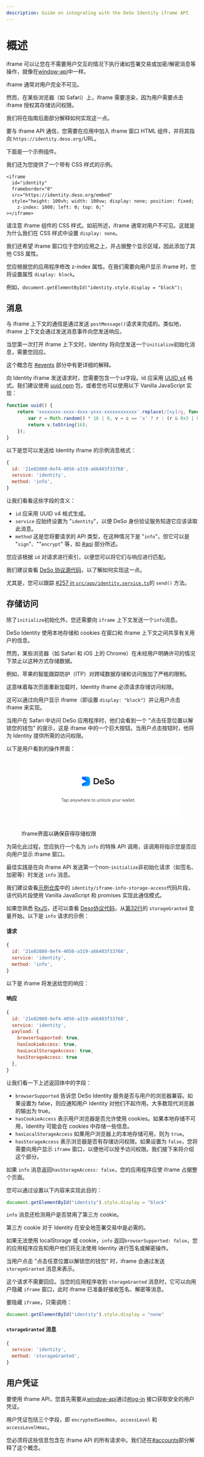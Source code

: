 ```yaml
---
description: Guide on integrating with the DeSo Identity iframe API
---
```


# 概述

iframe 可以让您在不需要用户交互的情况下执行诸如签署交易或加密/解密消息等操作，就像在[window-api](../window-api/ "mention")中一样。

iframe 通常对用户完全不可见。

然而，在某些浏览器（如 Safari）上，iframe 需要渲染，因为用户需要点击 iframe 授权其存储访问权限。

我们将在指南后面部分解释如何实现这一点。

要与 iframe API 通信，您需要在应用中加入 iframe 窗口 HTML 组件，并将其指向 `https://identity.deso.org/`URL。

下面是一个示例组件。

我们还为您提供了一个带有 CSS 样式的示例。

```markup
<iframe
  id="identity"
  frameborder="0"
  src="https://identity.deso.org/embed"
  style="height: 100vh; width: 100vw; display: none; position: fixed; 
    z-index: 1000; left: 0; top: 0;"
></iframe>
```

请注意 iframe 组件的 CSS 样式。如前所述，iframe 通常对用户不可见。这就是为什么我们在 CSS 样式中设置 `display: none`。

我们还希望 iframe 窗口位于您的应用之上，并占据整个显示区域，因此添加了其他 CSS 属性。

您应根据您的应用程序修改 z-index 属性。在我们需要向用户显示 iframe 时，您将设置属性 `display: block`。

例如，`document.getElementById("identity.style.display = "block");`

## 消息

与 iframe 上下文的通信是通过发送 `postMessage()`请求来完成的。类似地，iframe 上下文会通过发送消息事件向您发送响应。

当您第一次打开 iframe 上下文时，Identity 将向您发送一个`initialize`初始化消息，需要您回应。

这个概念在 [#events](../identity/concepts.md#events "mention") 部分中有更详细的解释。

向 Identity iframe 发送请求时，您需要包含一个`id`字段。id 应采用 [UUID v4](https://en.wikipedia.org/wiki/Universally\_unique\_identifier#Version\_4\_\(random\)) 格式。我们建议使用  [uuid npm](https://www.npmjs.com/package/uuid) 包，或者您也可以使用以下 Vanilla JavaScript 实现：

```javascript
function uuid() {
    return 'xxxxxxxx-xxxx-4xxx-yxxx-xxxxxxxxxxxx'.replace(/[xy]/g, function(c) {
        var r = Math.random() * 16 | 0, v = c == 'x' ? r : (r & 0x3 | 0x8);
        return v.toString(16);
    });
}
```

以下是您可以发送给 Identity iframe 的示例消息格式：

```javascript
{
  id: '21e02080-0ef4-4056-a319-a66403f33768',
  service: 'identity',
  method: 'info',
}
```

让我们看看这些字段的含义：

* `id` 应采用 UUID v4 格式生成。
* `service` 应始终设置为 "`identity`"，以便 DeSo 身份验证服务知道它应该读取此消息。
* `method` 这是您将要请求的 API 类型，在这种情况下是 "`info`"，但它可以是 "`sign`"、""`encrypt`" 等，如 [#api](./#api "mention") 部分所述。

您应该根据 `id` 对请求进行索引，以便您可以将它们与响应进行匹配。

我们建议查看 [DeSo 协议源代码](https://github.com/deso-protocol/frontend)，以了解如何实现这一点。

尤其是，您可以跟踪 [#257 in `src/app/identity.service.ts`](https://github.com/deso-protocol/frontend/blob/6d6225a8425f2fe7ad84a222027159333b2c754f/src/app/identity.service.ts#L257)的 `send()` 方法。

## 存储访问

除了`initialize`初始化外，您还需要向 `iframe` 上下文发送一个`info`消息。

DeSo Identity 使用本地存储和 cookies 在窗口和 iframe 上下文之间共享有关用户的信息。

然而，某些浏览器（如 Safari 和 iOS 上的 Chrome）在未经用户明确许可的情况下禁止以这种方式存储数据。

例如，苹果的智能跟踪防护（ITP）对跨域数据存储和访问施加了严格的限制。

这意味着每次页面重新加载时，Identity iframe 必须请求存储访问权限。

这可以通过向用户显示 iframe（即设置 `display: "block"`）并让用户点击 iframe 来实现。

当用户在 Safari 中访问 DeSo 应用程序时，他们会看到一个 "点击任意位置以解锁您的钱包" 的提示，这是 iframe 中的一个巨大按钮。当用户点击按钮时，他将为 Identity 提供所需的访问权限。

以下是用户看到的操作界面：

<figure><img src="../../../.gitbook/assets/image (5).png" alt=""><figcaption><p>Iframe界面以确保获得存储权限</p></figcaption></figure>

为简化此过程，您应执行一个名为 `info` 的特殊 API 调用，该调用将指示您是否应向用户显示 iframe 窗口。

最佳实践是在向 iframe API 发送第一个non-`initialize`非初始化请求（如签名、加密等）时发送 `info` 消息。

我们建议查看[示例仓库](https://github.com/deso-protocol/examples/tree/main/identity/iframe-info-storage-access/)中的 `identity/iframe-info-storage-access`代码片段，该代码片段使用 Vanilla JavaScript 和 promises 实现此通信模式。

如果您熟悉 [RxJS](https://rxjs.dev)，还可以查看  [Deso协议代码](https://github.com/deso-protocol/frontend)，从[第32行](https://github.com/deso-protocol/frontend/blob/6d6225a8425f2fe7ad84a222027159333b2c754f/src/app/identity.service.ts#L32)的 `storageGranted` 变量开始。以下是 `info` 请求的示例：

#### 请求

```javascript
{
  id: '21e02080-0ef4-4056-a319-a66403f33768',
  service: 'identity',
  method: 'info',
}
```

以下是 iframe 将发送给您的响应：

#### 响应

```javascript
{
  id: '21e02080-0ef4-4056-a319-a66403f33768',
  service: 'identity',
  payload: {
    browserSupported: true,
    hasCookieAccess: true,
    ​​hasLocalStorageAccess: true,
    ​​hasStorageAccess: true
  },
}
```

让我们看一下上述返回体中的字段：

* `browserSupported` 告诉您 DeSo Identity 服务是否与用户的浏览器兼容。如果设置为 false，则应通知用户 Identity 对他们不起作用。大多数现代浏览器的输出为 true。
* `hasCookieAccess` 表示用户浏览器是否允许使用 cookies。如果本地存储不可用，Identity 可能会在 cookies 中存储一些信息。
* `hasLocalStorageAccess` 如果用户浏览器上的本地存储可用，则为 `true`。
* `hasStorageAccess` 表示浏览器是否有存储访问权限。如果设置为 `false`，您将需要向用户显示 `iframe` 窗口，以便他可以授予访问权限。我们接下来将介绍这个部分。

如果 `info` 消息返回`hasStorageAccess: false`，您的应用程序应使 iframe 占据整个页面。

您可以通过设置以下内容来实现此目的：&#x20;

```javascript
document.getElementById("identity").style.display = "block"
```

`info` 消息还检测用户是否禁用了第三方 cookie。

第三方 cookie 对于 Identity 在安全地签署交易中是必需的。

如果无法使用 localStorage 或 cookie，`info` 返回`browserSupported: false`，您的应用程序应告知用户他们将无法使用 Identity 进行签名或解密操作。

当用户点击 "点击任意位置以解锁您的钱包" 时，iframe 会通过发送 `storageGranted` 消息来表示。

这个请求不需要回应。当您的应用程序收到 `storageGranted` 消息时，它可以向用户隐藏 `iframe` 窗口，此时 iframe 已准备好接收签名、解密等消息。

要隐藏 `iframe`，只需调用：

```javascript
document.getElementById("identity").style.display = "none"
```

#### `storageGranted` 消息

```javascript
{
  service: 'identity',
  method: 'storageGranted',
}
```

## 用户凭证

要使用 iframe API，您首先需要从[window-api](../window-api/ "mention")通过[#log-in](../window-api/#log-in "mention") 接口获取安全的用户凭证。

用户凭证包括三个字段，即 `encryptedSeedHex`、`accessLevel` 和 `accessLevelHmac`。

您必须将这些信息包含在 iframe API 的所有请求中。我们还在[#accounts](../identity/concepts.md#accounts "mention")部分解释了这个概念。
